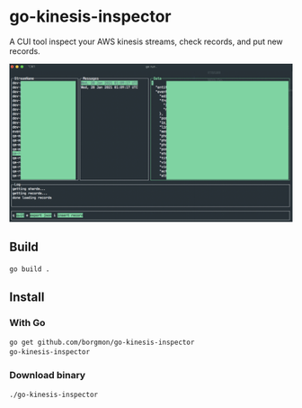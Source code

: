 # go-kinesis-inspector

A CUI tool inspect your AWS kinesis streams, check records, and put new records.

![screenshot](screenshot.png)

## Build

```zsh
go build .
```

## Install

### With Go

```zsh
go get github.com/borgmon/go-kinesis-inspector
go-kinesis-inspector
```

### Download binary

```zsh
./go-kinesis-inspector
```
